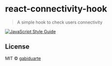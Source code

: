 # react-connectivity-hook

> A simple hook to check users connectivity

[![JavaScript Style Guide](https://img.shields.io/badge/code_style-standard-brightgreen.svg)](https://standardjs.com)

## License

MIT © [gabiduarte](https://github.com/gabiduarte)
